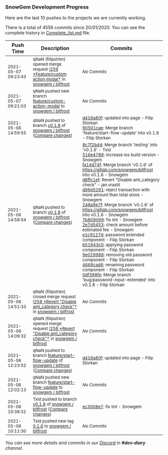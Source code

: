 
### SnowGem Development Progress

Here are the last 10 pushes to the projects we are currently working.

There is a total of 4556 commits since 20/01/2020. You can see the complete history in
 [Complete_list.md](Complete_list.md) file.

| Push Time | Description | Commits |
| --- | --- | --- |
| <sub>2021-05-07 09:23:43</sub> | <sub>qNaN (filipstrkn) opened merge request [\!259 \*Feature/custom action modal\*](https://gitlab.com/snowgem/bitfrost/-/merge_requests/259) in [snowgem / bitfrost](https://gitlab.com/snowgem/bitfrost)</sub> | <sub>_No Commits_</sub> |
| <sub>2021-05-07 09:21:03</sub> | <sub>qNaN pushed new branch [feature/custom\-action\-modal](https://gitlab.com/snowgem/bitfrost/commits/feature/custom-action-modal) to [snowgem / bitfrost](https://gitlab.com/snowgem/bitfrost)</sub> | <sub>_No Commits_</sub> |
| <sub>2021-05-06 14:59:55</sub> | <sub>qNaN pushed to branch [v0\.1\.8](https://gitlab.com/snowgem/bitfrost/commits/v0.1.8) of [snowgem / bitfrost](https://gitlab.com/snowgem/bitfrost) ([Compare changes](https://gitlab.com/snowgem/bitfrost/compare/0df398feed51e1ab778057dc28f538e1af1e9f6d...90501caea553b16f962b5f494b71c84d3b5e271f))</sub> | <sub>[d416a80f](https://gitlab.com/snowgem/bitfrost/-/commit/d416a80f8cea476e3767b75b4103fd84af028259): updated into page - Filip Storkan<br>[90501cae](https://gitlab.com/snowgem/bitfrost/-/commit/90501caea553b16f962b5f494b71c84d3b5e271f): Merge branch 'feature/start-flow-update' into v0.1.8 - Filip Storkan</sub> |
| <sub>2021-05-06 14:58:54</sub> | <sub>qNaN pushed to branch [v0\.1\.8](https://gitlab.com/snowgem/bitfrost/commits/v0.1.8) of [snowgem / bitfrost](https://gitlab.com/snowgem/bitfrost) ([Compare changes](https://gitlab.com/snowgem/bitfrost/compare/ec3008e76f6d2064108c508d2e50a6822f3677aa...0df398feed51e1ab778057dc28f538e1af1e9f6d))</sub> | <sub>[8c7f2b4d](https://gitlab.com/snowgem/bitfrost/-/commit/8c7f2b4d91de99e8aa02f9db85d92d8ee94239f5): Merge branch 'testing' into 'v0.1.6' - Txid<br>[516e4789](https://gitlab.com/snowgem/bitfrost/-/commit/516e4789a6a3f915c8711db30b58aac68c00289c): increase ios build version - Snowgem<br>[fa14d74f](https://gitlab.com/snowgem/bitfrost/-/commit/fa14d74fcfe7e4194b1f53bbb54012fb44a481b3): Merge branch 'v0.1.6' of https://gitlab.com/snowgem/bitfrost into v0.1.6 - Snowgem<br>[d8ffc1ef](https://gitlab.com/snowgem/bitfrost/-/commit/d8ffc1efa76c32ea7292e5d20cd0966f307d13eb): Revert "Disable aml_category check" - jan.vrastil<br>[d99d5291](https://gitlab.com/snowgem/bitfrost/-/commit/d99d5291195369a5a2622dc35ef893a63cbabf80): reject transaction with more amount than total utxos - Snowgem<br>[248a9e7f](https://gitlab.com/snowgem/bitfrost/-/commit/248a9e7f0d3d346b5f0feaeaa088ae2771052281): Merge branch 'v0.1.6' of https://gitlab.com/snowgem/bitfrost into v0.1.6 - Snowgem<br>[7b809099](https://gitlab.com/snowgem/bitfrost/-/commit/7b809099c4e955028068c787b06cfe36f26fc3fe): fix lint - Snowgem<br>[2e7d5453](https://gitlab.com/snowgem/bitfrost/-/commit/2e7d5453bfcc96ee5e3d9f74e786b8e8605cea2f): check amount before estimated fee - Snowgem<br>[e1c9127d](https://gitlab.com/snowgem/bitfrost/-/commit/e1c9127d5f688fcc6adffbc7b04c3570d9d0fa23): password extended component - Filip Storkan<br>[b51943c0](https://gitlab.com/snowgem/bitfrost/-/commit/b51943c0a5a0605ca8890479679046eb91aa77dd): applying password component - Filip Storkan<br>[9e029988](https://gitlab.com/snowgem/bitfrost/-/commit/9e0299889b7d8f695d75fb1c323ed9899a2384b0): removing old password component - Filip Storkan<br>[4668cad6](https://gitlab.com/snowgem/bitfrost/-/commit/4668cad67c6440d3476ffce2c8c4cd96924622a2): renaming password component - Filip Storkan<br>[0df398fe](https://gitlab.com/snowgem/bitfrost/-/commit/0df398feed51e1ab778057dc28f538e1af1e9f6d): Merge branch 'bug/password-input-extended' into v0.1.8 - Filip Storkan</sub> |
| <sub>2021-05-06 14:51:33</sub> | <sub>qNaN (filipstrkn) closed merge request [\!258 \*Revert "Disable aml\_category check"\*](https://gitlab.com/snowgem/bitfrost/-/merge_requests/258) in [snowgem / bitfrost](https://gitlab.com/snowgem/bitfrost)</sub> | <sub>_No Commits_</sub> |
| <sub>2021-05-06 14:09:32</sub> | <sub>qNaN (filipstrkn) opened merge request [\!258 \*Revert "Disable aml\_category check"\*](https://gitlab.com/snowgem/bitfrost/-/merge_requests/258) in [snowgem / bitfrost](https://gitlab.com/snowgem/bitfrost)</sub> | <sub>_No Commits_</sub> |
| <sub>2021-05-06 12:23:52</sub> | <sub>qNaN pushed to branch [feature/start\-flow\-update](https://gitlab.com/snowgem/bitfrost/commits/feature/start-flow-update) of [snowgem / bitfrost](https://gitlab.com/snowgem/bitfrost) ([Compare changes](https://gitlab.com/snowgem/bitfrost/compare/4668cad67c6440d3476ffce2c8c4cd96924622a2...d416a80f8cea476e3767b75b4103fd84af028259))</sub> | <sub>[d416a80f](https://gitlab.com/snowgem/bitfrost/-/commit/d416a80f8cea476e3767b75b4103fd84af028259): updated into page - Filip Storkan</sub> |
| <sub>2021-05-06 12:02:13</sub> | <sub>qNaN pushed new branch [feature/start\-flow\-update](https://gitlab.com/snowgem/bitfrost/commits/feature/start-flow-update) to [snowgem / bitfrost](https://gitlab.com/snowgem/bitfrost)</sub> | <sub>_No Commits_</sub> |
| <sub>2021-05-06 10:38:31</sub> | <sub>Txid pushed to branch [v0\.1\.8](https://gitlab.com/snowgem/bitfrost/commits/v0.1.8) of [snowgem / bitfrost](https://gitlab.com/snowgem/bitfrost) ([Compare changes](https://gitlab.com/snowgem/bitfrost/compare/ebc2b2210a62102705bb544879c5dd6d0a37b00b...ec3008e76f6d2064108c508d2e50a6822f3677aa))</sub> | <sub>[ec3008e7](https://gitlab.com/snowgem/bitfrost/-/commit/ec3008e76f6d2064108c508d2e50a6822f3677aa): fix lint - Snowgem</sub> |
| <sub>2021-05-06 10:11:30</sub> | <sub>Txid pushed new tag [0\.1\.6](https://gitlab.com/snowgem/bitfrost/-/tags/0.1.6) to [snowgem / bitfrost](https://gitlab.com/snowgem/bitfrost)</sub> | <sub>_No Commits_</sub> |

_You can see more details and commits in our [Discord](https://discord.gg/zumGnbg) in **#dev-diary** channel._
